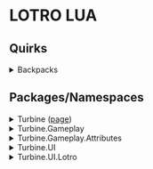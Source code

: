 # LOTRO LUA #

## Quirks ##
<details>
<summary>Backpacks</summary>

Backpacks in the game are expandable to a max slot count of 135, as of this U30.

This first couple of expansions are added to new bags (4-6) but afterwards the additional slots are added to the end of Bag #1
</details>

## Packages/Namespaces ##
<details>
<summary>Turbine (<a href="turbine">page</a>)</summary>

* <a href="turbine.chat">Chat</a>

</details>

<details>
<summary>Turbine.Gameplay</summary>

</details>

<details>
<summary>Turbine.Gameplay.Attributes</summary>

</details>

<details>
<summary>Turbine.UI</summary>

</details>

<details>
<summary>Turbine.UI.Lotro</summary>

</details>

